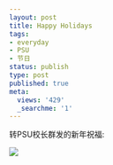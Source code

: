 ```yaml
---
layout: post
title: Happy Holidays
tags:
- everyday
- PSU
- 节日
status: publish
type: post
published: true
meta:
  views: '429'
  _searchme: '1'
---
```

转PSU校长群发的新年祝福:


![](https://dl.dropboxusercontent.com/u/308058/blogimages/2010/07/holvidlink825rev.jpg)
